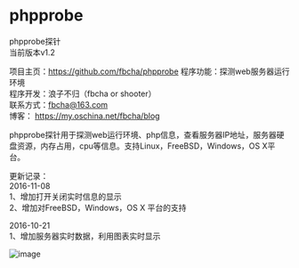 # phpprobe
phpprobe探针  
当前版本v1.2  
  
项目主页：https://github.com/fbcha/phpprobe
程序功能：探测web服务器运行环境  
程序开发：浪子不归（fbcha or shooter）  
联系方式：fbcha@163.com  
博客： https://my.oschina.net/fbcha/blog  

phpprobe探针用于探测web运行环境、php信息，查看服务器IP地址，服务器硬盘资源，内存占用，cpu等信息。支持Linux，FreeBSD，Windows，OS X平台。
  
更新记录：  
2016-11-08  
1、增加打开关闭实时信息的显示  
2、增加对FreeBSD，Windows，OS X 平台的支持  
  
2016-10-21  
1、增加服务器实时数据，利用图表实时显示  
  
   ![image](https://github.com/fbcha/phpprobe/blob/master/screenshot.png)
